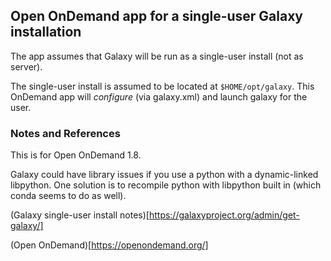 ## Open OnDemand app for a single-user Galaxy installation

The app assumes that Galaxy will be run as a single-user install (not as server).

The single-user install is assumed to be located at `$HOME/opt/galaxy`.  This OnDemand app will _configure_ (via galaxy.xml) and launch galaxy for the user.

### Notes and References

This is for Open OnDemand 1.8.

Galaxy could have library issues if you use a python with a dynamic-linked libpython. One solution is to recompile python with libpython built in (which conda seems to do as well). 

(Galaxy single-user install notes)[https://galaxyproject.org/admin/get-galaxy/]

(Open OnDemand)[https://openondemand.org/]


